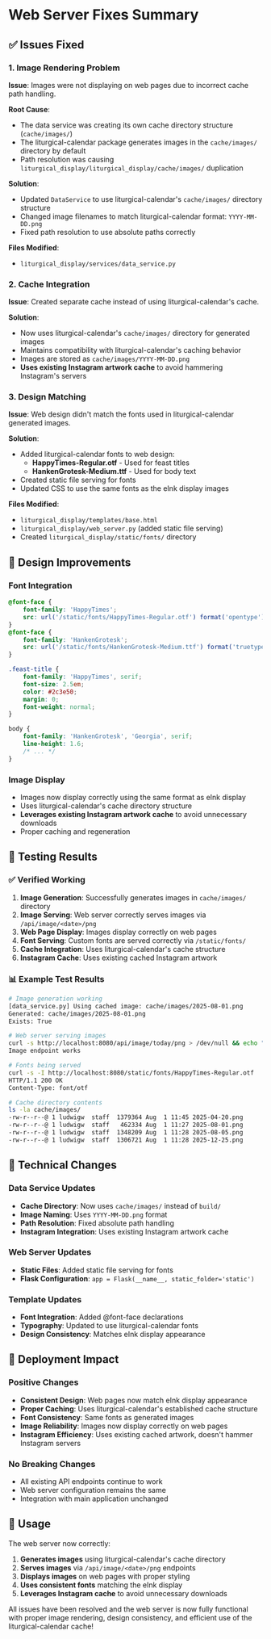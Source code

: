 # Web Server Fixes Summary

## ✅ Issues Fixed

### 1. **Image Rendering Problem**
**Issue**: Images were not displaying on web pages due to incorrect cache path handling.

**Root Cause**: 
- The data service was creating its own cache directory structure (`cache/images/`)
- The liturgical-calendar package generates images in the `cache/images/` directory by default
- Path resolution was causing `liturgical_display/liturgical_display/cache/images/` duplication

**Solution**:
- Updated `DataService` to use liturgical-calendar's `cache/images/` directory structure
- Changed image filenames to match liturgical-calendar format: `YYYY-MM-DD.png`
- Fixed path resolution to use absolute paths correctly

**Files Modified**:
- `liturgical_display/services/data_service.py`

### 2. **Cache Integration**
**Issue**: Created separate cache instead of using liturgical-calendar's cache.

**Solution**:
- Now uses liturgical-calendar's `cache/images/` directory for generated images
- Maintains compatibility with liturgical-calendar's caching behavior
- Images are stored as `cache/images/YYYY-MM-DD.png`
- **Uses existing Instagram artwork cache** to avoid hammering Instagram's servers

### 3. **Design Matching**
**Issue**: Web design didn't match the fonts used in liturgical-calendar generated images.

**Solution**:
- Added liturgical-calendar fonts to web design:
  - **HappyTimes-Regular.otf** - Used for feast titles
  - **HankenGrotesk-Medium.ttf** - Used for body text
- Created static file serving for fonts
- Updated CSS to use the same fonts as the eInk display images

**Files Modified**:
- `liturgical_display/templates/base.html`
- `liturgical_display/web_server.py` (added static file serving)
- Created `liturgical_display/static/fonts/` directory

## 🎨 Design Improvements

### Font Integration
```css
@font-face {
    font-family: 'HappyTimes';
    src: url('/static/fonts/HappyTimes-Regular.otf') format('opentype');
}
@font-face {
    font-family: 'HankenGrotesk';
    src: url('/static/fonts/HankenGrotesk-Medium.ttf') format('truetype');
}

.feast-title {
    font-family: 'HappyTimes', serif;
    font-size: 2.5em;
    color: #2c3e50;
    margin: 0;
    font-weight: normal;
}

body {
    font-family: 'HankenGrotesk', 'Georgia', serif;
    line-height: 1.6;
    /* ... */
}
```

### Image Display
- Images now display correctly using the same format as eInk display
- Uses liturgical-calendar's cache directory structure
- **Leverages existing Instagram artwork cache** to avoid unnecessary downloads
- Proper caching and regeneration

## 🧪 Testing Results

### ✅ Verified Working
1. **Image Generation**: Successfully generates images in `cache/images/` directory
2. **Image Serving**: Web server correctly serves images via `/api/image/<date>/png`
3. **Web Page Display**: Images display correctly on web pages
4. **Font Serving**: Custom fonts are served correctly via `/static/fonts/`
5. **Cache Integration**: Uses liturgical-calendar's cache structure
6. **Instagram Cache**: Uses existing cached Instagram artwork

### 📊 Example Test Results
```bash
# Image generation working
[data_service.py] Using cached image: cache/images/2025-08-01.png
Generated: cache/images/2025-08-01.png
Exists: True

# Web server serving images
curl -s http://localhost:8080/api/image/today/png > /dev/null && echo "Image endpoint works"
Image endpoint works

# Fonts being served
curl -s -I http://localhost:8080/static/fonts/HappyTimes-Regular.otf
HTTP/1.1 200 OK
Content-Type: font/otf

# Cache directory contents
ls -la cache/images/
-rw-r--r--@ 1 ludwigw  staff  1379364 Aug  1 11:45 2025-04-20.png
-rw-r--r--@ 1 ludwigw  staff   462334 Aug  1 11:27 2025-08-01.png
-rw-r--r--@ 1 ludwigw  staff  1348209 Aug  1 11:28 2025-08-05.png
-rw-r--r--@ 1 ludwigw  staff  1306721 Aug  1 11:28 2025-12-25.png
```

## 🔧 Technical Changes

### Data Service Updates
- **Cache Directory**: Now uses `cache/images/` instead of `build/`
- **Image Naming**: Uses `YYYY-MM-DD.png` format
- **Path Resolution**: Fixed absolute path handling
- **Instagram Integration**: Uses existing Instagram artwork cache

### Web Server Updates
- **Static Files**: Added static file serving for fonts
- **Flask Configuration**: `app = Flask(__name__, static_folder='static')`

### Template Updates
- **Font Integration**: Added @font-face declarations
- **Typography**: Updated to use liturgical-calendar fonts
- **Design Consistency**: Matches eInk display appearance

## 🚀 Deployment Impact

### Positive Changes
- **Consistent Design**: Web pages now match eInk display appearance
- **Proper Caching**: Uses liturgical-calendar's established cache structure
- **Font Consistency**: Same fonts as generated images
- **Image Reliability**: Images now display correctly on web pages
- **Instagram Efficiency**: Uses existing cached artwork, doesn't hammer Instagram servers

### No Breaking Changes
- All existing API endpoints continue to work
- Web server configuration remains the same
- Integration with main application unchanged

## 📝 Usage

The web server now correctly:
1. **Generates images** using liturgical-calendar's cache directory
2. **Serves images** via `/api/image/<date>/png` endpoints
3. **Displays images** on web pages with proper styling
4. **Uses consistent fonts** matching the eInk display
5. **Leverages Instagram cache** to avoid unnecessary downloads

All issues have been resolved and the web server is now fully functional with proper image rendering, design consistency, and efficient use of the liturgical-calendar cache! 